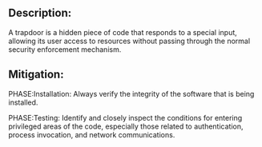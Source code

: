 ## Description:

A trapdoor is a hidden piece of code that responds to a special input, allowing its user access to resources without passing through the normal security enforcement mechanism.



## Mitigation:


PHASE:Installation:
Always verify the integrity of the software that is being installed.

PHASE:Testing:
Identify and closely inspect the conditions for entering privileged areas of the code, especially those related to authentication, process invocation, and network communications.

